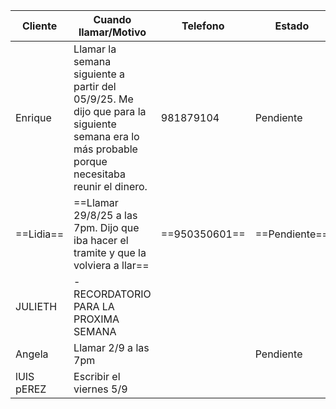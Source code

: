 | Cliente    | Cuando llamar/Motivo                                                                                                                          | Telefono      | Estado        |
| ---------- | --------------------------------------------------------------------------------------------------------------------------------------------- | ------------- | ------------- |
| Enrique    | Llamar la semana siguiente a partir del 05/9/25. Me dijo que para la siguiente semana era lo más probable porque necesitaba reunir el dinero. | 981879104     | Pendiente     |
| ==Lidia==  | ==Llamar 29/8/25 a las 7pm. Dijo que iba hacer el tramite y que la volviera a llar==                                                          | ==950350601== | ==Pendiente== |
| JULIETH    | - RECORDATORIO PARA LA PROXIMA SEMANA                                                                                                         |               |               |
| Angela     | Llamar 2/9 a las 7pm                                                                                                                          |               | Pendiente     |
| lUIS pEREZ | Escribir el viernes 5/9                                                                                                                       |               |               |
